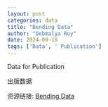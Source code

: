 ```yaml
---
layout: post
categories: data
title: "Bending Data"
author: "Debmalya Roy"
date: 2024-09-18
tags: ['Data', ' Publication']
---
```


Data for Publication

出版数据

资源链接: [Bending Data](https://doi.org/10.57760/sciencedb.13483)
